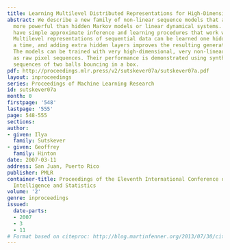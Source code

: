 ```yaml
---
title: Learning Multilevel Distributed Representations for High-Dimensional Sequences
abstract: We describe a new family of non-linear sequence models that are substantially
  more powerful than hidden Markov models or linear dynamical systems. Our models
  have simple approximate inference and learning procedures that work well in practice.
  Multilevel representations of sequential data can be learned one hidden layer at
  a time, and adding extra hidden layers improves the resulting generative models.
  The models can be trained with very high-dimensional, very non-linear data such
  as raw pixel sequences. Their performance is demonstrated using synthetic video
  sequences of two balls bouncing in a box.
pdf: http://proceedings.mlr.press/v2/sutskever07a/sutskever07a.pdf
layout: inproceedings
series: Proceedings of Machine Learning Research
id: sutskever07a
month: 0
firstpage: '548'
lastpage: '555'
page: 548-555
sections: 
author:
- given: Ilya
  family: Sutskever
- given: Geoffrey
  family: Hinton
date: 2007-03-11
address: San Juan, Puerto Rico
publisher: PMLR
container-title: Proceedings of the Eleventh International Conference on Artificial
  Intelligence and Statistics
volume: '2'
genre: inproceedings
issued:
  date-parts:
  - 2007
  - 3
  - 11
# Format based on citeproc: http://blog.martinfenner.org/2013/07/30/citeproc-yaml-for-bibliographies/
---
```

